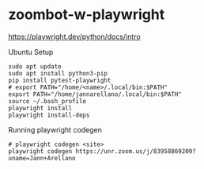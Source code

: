 # zoombot-w-playwright
https://playwright.dev/python/docs/intro

Ubuntu Setup
```
sudo apt update
sudo apt install python3-pip
pip install pytest-playwright
# export PATH="/home/<name>/.local/bin:$PATH"
export PATH="/home/jannarellano/.local/bin:$PATH"
source ~/.bash_profile
playwright install
playwright install-deps
```

Running playwright codegen
```
# playwright codegen <site>
playwright codegen https://unr.zoom.us/j/83958869209?uname=Jann+Arellano
```